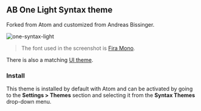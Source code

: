## AB One Light Syntax theme

Forked from Atom and customized from Andreas Bissinger.

![one-syntax-light](https://cloud.githubusercontent.com/assets/378023/7783214/c146b4e6-0174-11e5-8377-a57cf0274d5d.png)

> The font used in the screenshot is [Fira Mono](https://github.com/mozilla/Fira).

There is also a matching [UI theme](https://atom.io/themes/one-light-ui).

### Install

This theme is installed by default with Atom and can be activated by going to the __Settings > Themes__ section and selecting it from the __Syntax Themes__ drop-down menu.
